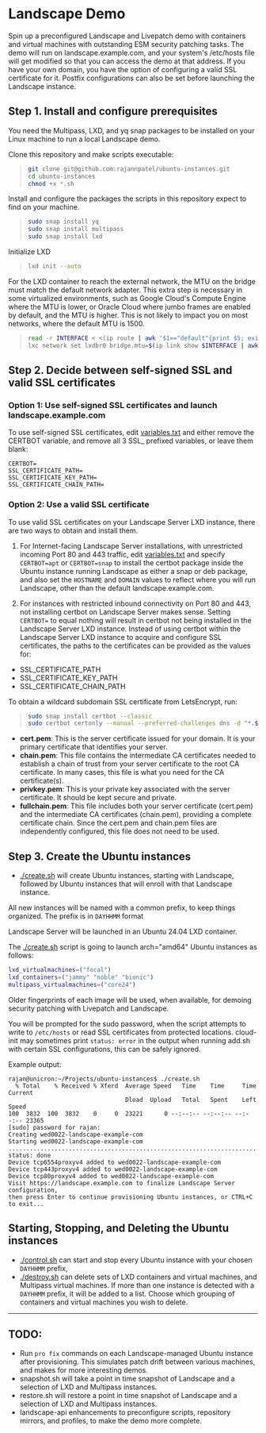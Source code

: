 # Landscape Demo

Spin up a preconfigured Landscape and Livepatch demo with containers and virtual machines with outstanding ESM security patching tasks. The demo will run on landscape.example.com, and your system's /etc/hosts file will get modified so that you can access the demo at that address. If you have your own domain, you have the option of configuring a valid SSL certificate for it. Postfix configurations can also be set before launching the Landscape instance.

## Step 1. Install and configure prerequisites

You need the Multipass, LXD, and yq snap packages to be installed on your Linux machine to run a local Landscape demo.

Clone this repository and make scripts executable:

> ```bash
> git clone git@github.com:rajannpatel/ubuntu-instances.git
> cd ubuntu-instances
> chmod +x *.sh
> ```

Install and configure the packages the scripts in this repository expect to find on your machine.

> ```bash
> sudo snap install yq
> sudo snap install multipass
> sudo snap install lxd
> ```

Initialize LXD

> ```bash
> lxd init --auto
> ```

For the LXD container to reach the external network, the MTU on the bridge must match the default network adapter. This extra step is necessary in some virtualized environments, such as Google Cloud's Compute Engine where the MTU is lower, or Oracle Cloud where jumbo frames are enabled by default, and the MTU is higher. This is not likely to impact you on most networks, where the default MTU is 1500.

> ```bash
> read -r INTERFACE < <(ip route | awk '$1=="default"{print $5; exit}')
> lxc network set lxdbr0 bridge.mtu=$(ip link show $INTERFACE | awk '/mtu/ {print $5}')
> ```

## Step 2. Decide between self-signed SSL and valid SSL certificates

### Option 1: Use self-signed SSL certificates and launch landscape.example.com

To use self-signed SSL certificates, edit [variables.txt](variables.txt) and either remove the CERTBOT variable, and remove all 3 SSL_ prefixed variables, or leave them blank:

```text
CERTBOT=
SSL_CERTIFICATE_PATH=
SSL_CERTIFICATE_KEY_PATH=
SSL_CERTIFICATE_CHAIN_PATH=
```

### Option 2: Use a valid SSL certificate

To use valid SSL certificates on your Landscape Server LXD instance, there are two ways to obtain and install them.

1.  For Internet-facing Landscape Server installations, with unrestricted incoming Port 80 and 443 traffic, edit [variables.txt](variables.txt) and specify `CERTBOT=apt` or `CERTBOT=snap` to install the certbot package inside the Ubuntu instance running Landscape as either a snap or deb package, and also set the `HOSTNAME` and `DOMAIN` values to reflect where you will run Landscape, other than the default landscape.example.com.

2.  For instances with restricted inbound connectivity on Port 80 and 443, not installing certbot on Landscape Server makes sense. Setting `CERTBOT=` to equal nothing will result in certbot not being installed in the Landscape Server LXD instance. Instead of using certbot within the Landscape Server LXD instance to acquire and configure SSL certificates, the paths to the certificates can be provided as the values for:
   - SSL_CERTIFICATE_PATH
   - SSL_CERTIFICATE_KEY_PATH
   - SSL_CERTIFICATE_CHAIN_PATH

To obtain a wildcard subdomain SSL certificate from LetsEncrypt, run:

> ```bash
> sudo snap install certbot --classic
> sudo certbot certonly --manual --preferred-challenges dns -d "*.$(grep '^DOMAIN=' variables.txt | cut -d'=' -f2)"
> ```

-  **cert.pem**: This is the server certificate issued for your domain. It is your primary certificate that identifies your server.
-  **chain.pem**: This file contains the intermediate CA certificates needed to establish a chain of trust from your server certificate to the root CA certificate. In many cases, this file is what you need for the CA certificate(s).
-  **privkey.pem**: This is your private key associated with the server certificate. It should be kept secure and private.
-  **fullchain.pem**: This file includes both your server certificate (cert.pem) and the intermediate CA certificates (chain.pem), providing a complete certificate chain. Since the cert.pem and chain.pem files are independently configured, this file does not need to be used.

## Step 3. Create the Ubuntu instances

-  [./create.sh](create.sh) will create Ubuntu instances, starting with Landscape, followed by Ubuntu instances that will enroll with that Landscape instance.

All new instances will be named with a common prefix, to keep things organized. The prefix is in `DAYHHMM` format

Landscape Server will be launched in an Ubuntu 24.04 LXD container.

The [./create.sh](create.sh) script is going to launch arch="amd64" Ubuntu instances as follows:

```bash
lxd_virtualmachines=("focal")
lxd_containers=("jammy" "noble" "bionic")
multipass_virtualmachines=("core24")
```

Older fingerprints of each image will be used, when available, for demoing security patching with Livepatch and Landscape.

You will be prompted for the sudo password, when the script attempts to write to `/etc/hosts` or read SSL certificates from protected locations. cloud-init may sometimes print `status: error` in the output when running add.sh with certain SSL configurations, this can be safely ignored.

Example output:

```text
rajan@unicron:~/Projects/ubuntu-instances$ ./create.sh 
  % Total    % Received % Xferd  Average Speed   Time    Time     Time  Current
                                 Dload  Upload   Total   Spent    Left  Speed
100  3832  100  3832    0     0  23221      0 --:--:-- --:--:-- --:--:-- 23365
[sudo] password for rajan: 
Creating wed0022-landscape-example-com
Starting wed0022-landscape-example-com    
................................................................................................................................................................................................................................................................................................................................................................................................................................................................................................................................................................................................................................................
status: done
Device tcp6554proxyv4 added to wed0022-landscape-example-com
Device tcp443proxyv4 added to wed0022-landscape-example-com
Device tcp80proxyv4 added to wed0022-landscape-example-com
Visit https://landscape.example.com to finalize Landscape Server configuration,
then press Enter to continue provisioning Ubuntu instances, or CTRL+C to exit...
```

## Starting, Stopping, and Deleting the Ubuntu instances

-  [./control.sh](control.sh) can start and stop every Ubuntu instance with your chosen `DAYHHMM` prefix, 
-  [./destroy.sh](destroy.sh) can delete sets of LXD containers and virtual machines, and Multipass virtual machines. If more than one instance is detected with a `DAYHHMM` prefix, it will be added to a list. Choose which grouping of containers and virtual machines you wish to delete.

---

## TODO:

- Run `pro fix` commands on each Landscape-managed Ubuntu instance after provisioning. This simulates patch drift between various machines, and makes for more interesting demos.
- snapshot.sh will take a point in time snapshot of Landscape and a selection of LXD and Multipass instances.
- restore.sh will restore a point in time snapshot of Landscape and a selection of LXD and Multipass instances.
- landscape-api enhancements to preconfigure scripts, repository mirrors, and profiles, to make the demo more complete.
